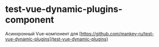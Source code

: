 # test-vue-dynamic-plugins-component
Асинхронный Vue-компонент для [https://github.com/mankey-ru/test-vue-dynamic-plugins](test-vue-dynamic-plugins)
